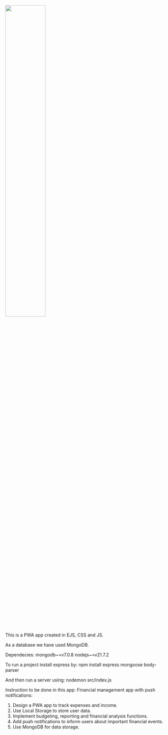 <img src="https://github.com/bartoszjarzynski/finance_monitoring/assets/72377404/c880e24d-1ea6-4fd5-a16a-6597849fe5ac" width=50% height=50%>



This is a PWA app created in EJS, CSS and JS.

As a database we have used MongoDB.

Dependecies:
  mongodb~=v7.0.8
  nodejs~=v21.7.2

To run a project install express by:
  npm install express mongoose body-parser

And then run a server using:
  nodemon src/index.js

Instruction to be done in this app:
  Financial management app with push notifications:
1. Design a PWA app to track expenses and income.
2. Use Local Storage to store user data.
3. Implement budgeting, reporting and financial analysis functions.
4. Add push notifications to inform users about important financial events.
5. Use MongoDB for data storage.
